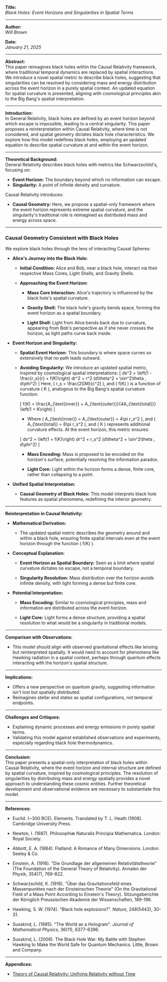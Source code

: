 **Title:**  
*Black Holes: Event Horizons and Singularities in Spatial Terms*

---

**Author:**  
*Will Brown*

**Date:**  
*January 21, 2025*

---

**Abstract:**  
This paper reimagines black holes within the Causal Relativity framework, where traditional temporal dynamics are replaced by spatial interactions. We introduce a novel spatial metric to describe black holes, suggesting that singularities can be resolved by considering mass and energy distribution across the event horizon in a purely spatial context. An updated equation for spatial curvature is presented, aligning with cosmological principles akin to the Big Bang's spatial interpretation.

---

**Introduction:**  
In General Relativity, black holes are defined by an event horizon beyond which escape is impossible, leading to a central singularity. This paper proposes a reinterpretation within Causal Relativity, where time is not considered, and spatial geometry dictates black hole characteristics. We explore how this model redefines black holes, employing an updated equation to describe spatial curvature at and within the event horizon.

---

**Theoretical Background:**  
General Relativity describes black holes with metrics like Schwarzschild's, focusing on:

- **Event Horizon:** The boundary beyond which no information can escape.
- **Singularity:** A point of infinite density and curvature.

Causal Relativity introduces:

- **Causal Geometry:** Here, we propose a spatial-only framework where the event horizon represents extreme spatial curvature, and the singularity's traditional role is reimagined as distributed mass and energy across space.

---

### **Causal Geometry Consistent with Black Holes**

We explore black holes through the lens of interacting Causal Spheres:

- **Alice's Journey into the Black Hole:**

  - **Initial Condition:** Alice and Bob, near a black hole, interact via their respective Mass Cores, Light Shells, and Gravity Shells.

  - **Approaching the Event Horizon:** 

    - **Mass Core Interaction:** Alice's trajectory is influenced by the black hole's spatial curvature.

    - **Gravity Shell:** The black hole's gravity bends space, forming the event horizon as a spatial boundary.

    - **Light Shell:** Light from Alice bends back due to curvature, appearing from Bob's perspective as if she never crosses the horizon, as light paths curve back inside.

- **Event Horizon and Singularity:**

  - **Spatial Event Horizon:** This boundary is where space curves so extensively that no path leads outward.

  - **Avoiding Singularity:** We introduce an updated spatial metric, inspired by cosmological spatial interpretations:
    \[
    ds^2 = \left(1 - \frac{r_s}{r} + f(K)\right) dr^2 + r^2 (d\theta^2 + \sin^2\theta \, d\phi^2)
    \]
    Here, \( r_s = \frac{2GM}{c^2} \), and \( f(K) \) is a function of curvature \( K \), analogous to the Big Bang's spatial curvature function:

    \[
    f(K) = \frac{A_{\text{inner}} + A_{\text{outer}}}{4A_{\text{total}}} \left(1 + K\right)
    \]
    - Where \( A_{\text{inner}} = A_{\text{outer}} = 4\pi r_s^2 \), and \( A_{\text{total}} = 8\pi r_s^2 \), and \( K \) represents additional curvature effects. At the event horizon, this metric ensures:

    \[
    ds^2 = \left(1 + f(K)\right) dr^2 + r_s^2 (d\theta^2 + \sin^2\theta \, d\phi^2)
    \]

    - **Mass Encoding:** Mass is proposed to be encoded on the horizon's surface, potentially resolving the information paradox.

    - **Light Core:** Light within the horizon forms a dense, finite core, rather than collapsing to a point.

- **Unified Spatial Interpretation:**

  - **Causal Geometry of Black Holes:** This model interprets black hole features as spatial phenomena, redefining the interior geometry.

---

**Reinterpretation in Causal Relativity:**

- **Mathematical Derivation:**

  - The updated spatial metric describes the geometry around and within a black hole, ensuring finite spatial intervals even at the event horizon through the function \( f(K) \).

- **Conceptual Explanation:**

  - **Event Horizon as Spatial Boundary:** Seen as a limit where spatial curvature dictates no escape, not a temporal boundary.

  - **Singularity Resolution:** Mass distribution over the horizon avoids infinite density, with light forming a dense but finite core.

- **Potential Interpretation:**

  - **Mass Encoding:** Similar to cosmological principles, mass and information are distributed across the event horizon.

  - **Light Core:** Light forms a dense structure, providing a spatial resolution to what would be a singularity in traditional models.

---

**Comparison with Observations:**  
- This model should align with observed gravitational effects like lensing but reinterpreted spatially. It would need to account for phenomena like Hawking radiation in a spatial context, perhaps through quantum effects interacting with the horizon's spatial structure.

---

**Implications:**  
- Offers a new perspective on quantum gravity, suggesting information isn't lost but spatially distributed.
- Reimagines stellar end states as spatial configurations, not temporal endpoints.

---

**Challenges and Critiques:**  
- Explaining dynamic processes and energy emissions in purely spatial terms.
- Validating this model against established observations and experiments, especially regarding black hole thermodynamics.

---

**Conclusion:**  
This paper presents a spatial-only interpretation of black holes within Causal Relativity, where the event horizon and internal structure are defined by spatial curvature, inspired by cosmological principles. The resolution of singularities by distributing mass and energy spatially provides a novel approach to understanding these cosmic entities. Further theoretical development and observational evidence are necessary to substantiate this model.

---

**References:** 

- Euclid. (~300 BCE). Elements. Translated by T. L. Heath (1908). Cambridge University Press.

- Newton, I. (1687). Philosophiæ Naturalis Principia Mathematica. London: Royal Society.
  
- Abbott, E. A. (1884). Flatland: A Romance of Many Dimensions. London: Seeley & Co.
  
- Einstein, A. (1916). "Die Grundlage der allgemeinen Relativitätstheorie" (The Foundation of the General Theory of Relativity). Annalen der Physik, 354(7), 769-822.
  
- Schwarzschild, K. (1916). "Über das Gravitationsfeld eines Massenpunktes nach der Einsteinschen Theorie" (On the Gravitational Field of a Mass Point According to Einstein's Theory). Sitzungsberichte der Königlich Preussischen Akademie der Wissenschaften, 189-196.
  
- Hawking, S. W. (1974). "Black hole explosions?". *Nature*, 248(5443), 30-31.

- Susskind, L. (1995). "The World as a Hologram". *Journal of Mathematical Physics*, 36(11), 6377-6396.
  
- Susskind, L. (2008). The Black Hole War: My Battle with Stephen Hawking to Make the World Safe for Quantum Mechanics. Little, Brown and Company.

---

**Appendices:**  
- [Theory of Causal Relativity: Unifying Relativity without Time](https://github.com/ENSpunks/Causal-Relativity-Public-/blob/main/Papers/Causal%20Relativity/Theory%20of%20Causal%20Relativity%20(Published%2001-20-25))
